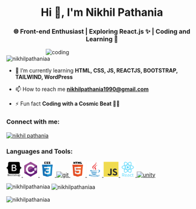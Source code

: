 <h1 align="center">Hi 👋, I'm Nikhil Pathania</h1>
<h3 align="center">🌐 Front-end Enthusiast | Exploring React.js ✨ | Coding and Learning 🚀</h3> 

<img align="right" alt="coding" width="400" src="https://camo.githubusercontent.com/cae12fddd9d6982901d82580bdf321d81fb299141098ca1c2d4891870827bf17/68747470733a2f2f6d69726f2e6d656469756d2e636f6d2f6d61782f313336302f302a37513379765349765f7430696f4a2d5a2e676966">

<p align="left"> <img src="https://komarev.com/ghpvc/?username=nikhilpathaniaa&label=Profile%20views&color=0e75b6&style=flat" alt="nikhilpathaniaa" /> </p>

- 🌱 I’m currently learning **HTML, CSS, JS, REACTJS, BOOTSTRAP, TAILWIND, WordPress**
 
- 📫 How to reach me **nikhilpathania1990@gmail.com**

- ⚡ Fun fact **Coding with a Cosmic Beat 🌌🎵**

<h3 align="left">Connect with me:</h3>
<p align="left">
<a href="www.linkedin.com/in/nikhil-pathania-164914243" target="www.linkedin.com/in/nikhil-pathania-164914243"><img align="center" src="https://raw.githubusercontent.com/rahuldkjain/github-profile-readme-generator/master/src/images/icons/Social/linked-in-alt.svg" alt="nikhil pathania" height="30" width="40" /></a>
</p>

<h3 align="left">Languages and Tools:</h3>
<p align="left"> <a href="https://getbootstrap.com" target="_blank" rel="noreferrer"> <img src="https://raw.githubusercontent.com/devicons/devicon/master/icons/bootstrap/bootstrap-plain-wordmark.svg" alt="bootstrap" width="40" height="40"/> </a> <a href="https://www.w3schools.com/cs/" target="_blank" rel="noreferrer"> <img src="https://raw.githubusercontent.com/devicons/devicon/master/icons/csharp/csharp-original.svg" alt="csharp" width="40" height="40"/> </a> <a href="https://www.w3schools.com/css/" target="_blank" rel="noreferrer"> <img src="https://raw.githubusercontent.com/devicons/devicon/master/icons/css3/css3-original-wordmark.svg" alt="css3" width="40" height="40"/> </a> <a href="https://git-scm.com/" target="_blank" rel="noreferrer"> <img src="https://www.vectorlogo.zone/logos/git-scm/git-scm-icon.svg" alt="git" width="40" height="40"/> </a> <a href="https://www.w3.org/html/" target="_blank" rel="noreferrer"> <img src="https://raw.githubusercontent.com/devicons/devicon/master/icons/html5/html5-original-wordmark.svg" alt="html5" width="40" height="40"/> </a> <a href="https://www.java.com" target="_blank" rel="noreferrer"> <img src="https://raw.githubusercontent.com/devicons/devicon/master/icons/java/java-original.svg" alt="java" width="40" height="40"/> </a> <a href="https://developer.mozilla.org/en-US/docs/Web/JavaScript" target="_blank" rel="noreferrer"> <img src="https://raw.githubusercontent.com/devicons/devicon/master/icons/javascript/javascript-original.svg" alt="javascript" width="40" height="40"/> </a> <a href="https://reactjs.org/" target="_blank" rel="noreferrer"> <img src="https://raw.githubusercontent.com/devicons/devicon/master/icons/react/react-original-wordmark.svg" alt="react" width="40" height="40"/> </a> <a href="https://unity.com/" target="_blank" rel="noreferrer"> <img src="https://www.vectorlogo.zone/logos/unity3d/unity3d-icon.svg" alt="unity" width="40" height="40"/> </a> </p>

<p><img align="left" src="https://github-readme-stats.vercel.app/api/top-langs?username=nikhilpathaniaa&show_icons=true&locale=en&layout=compact" alt="nikhilpathaniaa" /></p>

<p>&nbsp;<img align="center" src="https://github-readme-stats.vercel.app/api?username=nikhilpathaniaa&show_icons=true&locale=en" alt="nikhilpathaniaa" /></p>

<p><img align="center" src="https://github-readme-streak-stats.herokuapp.com/?user=nikhilpathaniaa&" alt="nikhilpathaniaa" /></p>
